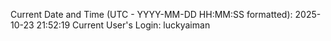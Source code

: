 Current Date and Time (UTC - YYYY-MM-DD HH:MM:SS formatted): 2025-10-23 21:52:19
Current User's Login: luckyaiman
